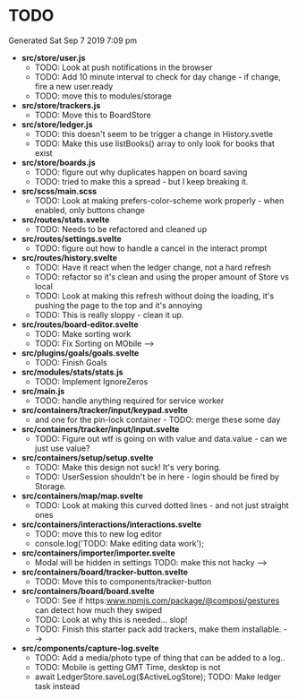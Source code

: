 # TODO

Generated Sat Sep 7 2019 7:09 pm

- **src/store/user.js**
   - TODO: Look at push notifications in the browser
   - TODO: Add 10 minute interval to check for day change - if change, fire a new user.ready
   - TODO: move this to modules/storage
- **src/store/trackers.js**
   - TODO: Move this to BoardStore
- **src/store/ledger.js**
   - TODO: this doesn't seem to be trigger a change in History.svetle
   - TODO: Make this use listBooks() array to only look for books that exist
- **src/store/boards.js**
   - TODO: figure out why duplicates happen on board saving
   - TODO: tried to make this a spread - but I keep breaking it.
- **src/scss/main.scss**
   - TODO: Look at making prefers-color-scheme work properly - when enabled, only buttons change
- **src/routes/stats.svelte**
   - TODO: Needs to be refactored and cleaned up
- **src/routes/settings.svelte**
   - TODO: figure out how to handle a cancel in the interact prompt
- **src/routes/history.svelte**
   - TODO: Have it react when the ledger change, not a hard refresh
   - TODO: refactor so it's clean and using the proper amount of Store vs local
   - TODO: Look at making this refresh without doing the loading, it's pushing the page to the top and it's annoying
   - TODO: This is really sloppy - clean it up.
- **src/routes/board-editor.svelte**
   - TODO: Make sorting work
   - TODO: Fix Sorting on MObile -->
- **src/plugins/goals/goals.svelte**
   - TODO: Finish Goals
- **src/modules/stats/stats.js**
   - TODO: Implement IgnoreZeros
- **src/main.js**
   - TODO: handle anything required for service worker
- **src/containers/tracker/input/keypad.svelte**
   - and one for the pin-lock container - TODO: merge these some day
- **src/containers/tracker/input/input.svelte**
   - TODO: Figure out wtf is going on with value and data.value - can we just use value?
- **src/containers/setup/setup.svelte**
   - TODO: Make this design not suck! It's very boring.
   - TODO: UserSession shouldn't be in here - login should be fired by Storage.
- **src/containers/map/map.svelte**
   - TODO: Look at making this curved dotted lines - and not just straight ones
- **src/containers/interactions/interactions.svelte**
   - TODO: move this to new log editor
   - console.log('TODO: Make editing data work');
- **src/containers/importer/importer.svelte**
   - Modal will be hidden in settings TODO: make this not hacky -->
- **src/containers/board/tracker-button.svelte**
   - TODO: Move this to components/tracker-button
- **src/containers/board/board.svelte**
   - TODO: See if https:www.npmjs.com/package/@composi/gestures can detect how much they swiped
   - TODO: Look at why this is needed... slop!
   - TODO: Finish this starter pack add trackers, make them installable. -->
- **src/components/capture-log.svelte**
   - TODO: Add a media/photo type of thing that can be added to a log..
   - TODO: Mobile is getting GMT Time, desktop is not
   - await LedgerStore.saveLog($ActiveLogStore);  TODO: Make ledger task instead